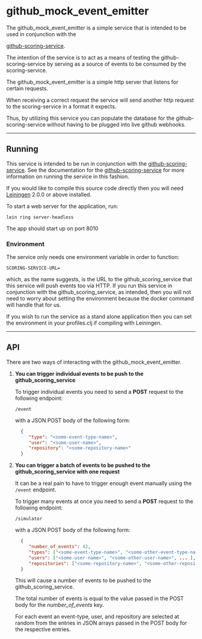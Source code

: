 # github_mock_event_emitter

The github_mock_event_emitter is a simple service that is intended to be used in conjunction with the 

[github-scoring-service](https://github.com/robert-pierce/github_scoring_service). 

The intention of the service is to act as a means of testing the github-scoring-service by serving as a source of events to be consumed by the scoring-service. 

The github_mock_event_emitter is a simple http server that listens for certain requests. 

When receiving a correct request the service will send another http request to the scoring-service in a format it expects. 

Thus, by utilizing this service you can populate the database for the github-scoring-service without having to be plugged into live github webhooks.

***
## Running
This service is intended to be run in conjunction with the [github-scoring-service](https://github.com/robert-pierce/github_scoring_service). See the documentation for the [github-scoring-service](https://github.com/robert-pierce/github_scoring_service) for more information on running the service in this fashion.


If you would like to compile this source code directly then you will need [Leiningen][] 2.0.0 or above installed.

[leiningen]: https://github.com/technomancy/leiningen

To start a web server for the application, run:

    lein ring server-headless

The app should start up on port 8010

### Environment
The service only needs one environment variable in order to function:
    
    SCORING-SERVICE-URL=
    
which, as the name suggests, is the URL to the github_scoring_service that this service will push events too via HTTP.
If you run this service in conjunction with the github_scoring_service, as intended, then you will not need to worry about setting the environment because the docker command will handle that for us.

If you wish to run the service as a stand alone application then you can set the environment in your profiles.clj if compiling with Leiningen.

***
## API
There are two ways of interacting with the github_mock_event_emitter.

1. **You can trigger individual events to be push to the github_scoring_service**
  
    To trigger individual events you need to send a **POST** request to the following endpoint:
     
     `/event`
     
     with a JSON POST body of the following form:
     ```json
       {
          "type": "<some-event-type-name>",
          "user": "<some-user-name>",
          "repository": "<some-repository-name>"
       }
    ```
 
2. **You can trigger a batch of events to be pushed to the github_scoring_service with one request**
    
    It can be a real pain to have to trigger enough event manually using the `/event` endpoint. 
    
    To trigger many events at once you need to send a **POST** request to the following endpoint:
     
     `/simulator`
     
     with a JSON POST body of the following form:
     ```json
       {
          "number_of_events": 42,
          "types": ["<some-event-type-name>", "<some-other-event-type-name>", ...],
          "users": ["<some-user-name>", "<some-other-user-name>", ... ],
          "repositories": ["<some-repository-name>", "<some-other-repository-name>", ...]
       }
    ```
    
    This will cause a number of events to be pushed to the github_scoring_service. 
    
    The total number of events is equal to the value passed in the POST body for the _number_of_events_ key. 
    
    For each event an event-type, user, and repository are selected at random from the entries in JSON arrays passed in the POST body for the respective entries.
